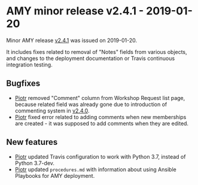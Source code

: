# AMY minor release v2.4.1 - 2019-01-20

Minor AMY release [v2.4.1][] was issued on 2019-01-20.

It includes fixes related to removal of "Notes" fields from various objects,
and changes to the deployment documentation or Travis continuous integration
testing.

## Bugfixes
* [Piotr][] removed "Comment" column from Workshop Request list page, because
  related field was already gone due to introduction of commenting system in
  [v2.4.0][].
* [Piotr][] fixed error related to adding comments when new memberships are
  created - it was supposed to add comments when they are edited.


## New features
* [Piotr][] updated Travis configuration to work with Python 3.7, instead of
  Python 3.7-dev.
* [Piotr][] updated `procedures.md` with information about using Ansible
  Playbooks for AMY deployment.


[v2.4.0]: https://github.com/swcarpentry/amy/milestone/53
[v2.4.1]: https://github.com/swcarpentry/amy/milestone/55
[Piotr]: https://github.com/pbanaszkiewicz
